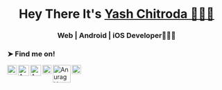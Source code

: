 # 

<h1 align="center">Hey There It's <a href="https://github.com/yashchitroda">Yash Chitroda 👨🏻‍💻</a> </h1>
<h3 align="center">Web | Android | iOS
                     Developer👨🏻‍💻
</h3>

### ➤ Find me on!
<a href="https://www.linkedin.com/in/yash-chitroda-82b8a0210/">
  <img align="left" alt="Anurag Hazra | Twitter" width="22px" src="https://cdn4.iconfinder.com/data/icons/social-messaging-ui-color-shapes-2-free/128/social-linkedin-circle-512.png" />
</a>

<a href="https://github.com/yashchitroda">
  <img align="left" alt="Anurag Hazra | Twitter" width="25px" src="https://cdn3.iconfinder.com/data/icons/popular-services-brands/512/github-512.png" />
</a>

<a href="https://stackoverflow.com/users/13858444/yash-chitroda">
  <img align="left" alt="Anurag Hazra | Twitter" width="25px" src="https://upload.wikimedia.org/wikipedia/commons/thumb/e/ef/Stack_Overflow_icon.svg/768px-Stack_Overflow_icon.svg.png" />
</a>

<a href="https://twitter.com/yashhchitroda">
  <img align="left" alt="Anurag Hazra | Twitter" width="21px" src="https://raw.githubusercontent.com/anuraghazra/anuraghazra/master/assets/twitter.svg" />
</a>

<a href="https://www.hackerrank.com/yashchitroda">
  <img align="left" alt="Anurag Hazra | Twitter" width="41px" src="https://res.cloudinary.com/practicaldev/image/fetch/s--qp9lxuMs--/c_imagga_scale,f_auto,fl_progressive,h_900,q_auto,w_1600/https://dev-to-uploads.s3.amazonaws.com/uploads/articles/rk4gt0qay4owv4j1cypo.png" />
</a>

<a href="https://discussions.apple.com/profile/Yashchitroda">
  <img align="left" alt="Anurag Hazra | Twitter" width="21px" src="https://e7.pngegg.com/pngimages/271/897/png-clipart-heart-organ-circle-pattern-apple-logo-white-heart.png" />
</a>



<br/>
 
